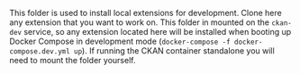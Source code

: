 This folder is used to install local extensions for development.
Clone here any extension that you want to work on. This folder in mounted on
the `ckan-dev` service, so any extension located here will be installed when
booting up Docker Compose in development mode 
(`docker-compose -f docker-compose.dev.yml up`).
If running the CKAN container standalone you will need to mount the folder
yourself.

